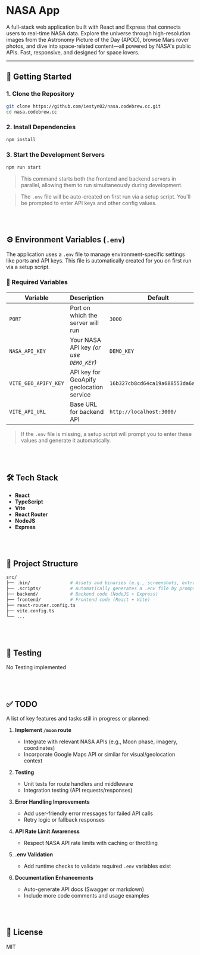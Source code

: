 # NASA App

A full-stack web application built with React and Express that connects users to real-time NASA data. Explore the universe through high-resolution images from the Astronomy Picture of the Day (APOD), browse Mars rover photos, and dive into space-related content—all powered by NASA's public APIs. Fast, responsive, and designed for space lovers.

---

## 🚀 Getting Started

### 1. Clone the Repository

```bash
git clone https://github.com/iestyn02/nasa.codebrew.cc.git
cd nasa.codebrew.cc
```

### 2. Install Dependencies

```bash
npm install
```

### 3. Start the Development Servers

```bash
npm run start
```

> This command starts both the frontend and backend servers in parallel, allowing them to run simultaneously during development.

> The `.env` file will be auto-created on first run via a setup script. You'll be prompted to enter API keys and other config values.

<!-- --- -->
<br></br>

## ⚙️ Environment Variables (`.env`)

The application uses a `.env` file to manage environment-specific settings like ports and API keys. This file is automatically created for you on first run via a setup script.

### 🔑 Required Variables

| Variable              | Description                                         | Default                                      |
|-----------------------|-----------------------------------------------------|----------------------------------------------|
| `PORT`                | Port on which the server will run                   | `3000`                                       |
| `NASA_API_KEY`        | Your NASA API key *(or use `DEMO_KEY`)*             | `DEMO_KEY`                                   |
| `VITE_GEO_APIFY_KEY`  | API key for GeoApify geolocation service            | `16b327cb8cd64ca19a688553da6a6630`           |
| `VITE_API_URL`        | Base URL for backend API                            | `http://localhost:3000/`              |

> If the `.env` file is missing, a setup script will prompt you to enter these values and generate it automatically.



<br></br>
## 🛠️ Tech Stack

- **React**
- **TypeScript**
- **Vite**
- **React Router**
- **NodeJS**
- **Express**

<!-- --- -->
<br></br>

## 📂 Project Structure

```bash
src/
├── .bin/               # Assets and binaries (e.g., screenshots, extra docs)
├── .scripts/           # Automatically generates a .env file by prompting the user for required environment variables. Skips creation if one already exists.
├── backend/            # Backend code (NodeJS + Express)
├── frontend/           # Frontend code (React + Vite)
├── react-router.config.ts
├── vite.config.ts
└── ...
```

<!-- --- -->
<br></br>

## 🧪 Testing

No Testing implemented
<!-- ```bash
npm run test
``` -->

<!-- --- -->

<!-- ## 🐳 Docker

Build and run using Docker:

```bash
docker build -t nasa-app .
docker run -p 3000:3000 nasa-app
```

--- -->
<br></br>

## ✅ TODO

A list of key features and tasks still in progress or planned:

1. **Implement `/moon` route**  
   - Integrate with relevant NASA APIs (e.g., Moon phase, imagery, coordinates)  
   - Incorporate Google Maps API or similar for visual/geolocation context

2. **Testing**  
   - Unit tests for route handlers and middleware  
   - Integration testing (API requests/responses)  

3. **Error Handling Improvements**  
   - Add user-friendly error messages for failed API calls  
   - Retry logic or fallback responses

4. **API Rate Limit Awareness**  
   - Respect NASA API rate limits with caching or throttling

5. **.env Validation**  
   - Add runtime checks to validate required `.env` variables exist

6. **Documentation Enhancements**  
   - Auto-generate API docs (Swagger or markdown)  
   - Include more code comments and usage examples

<br></br>

## 📜 License

MIT
